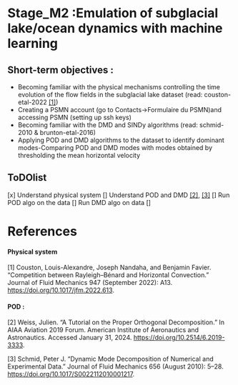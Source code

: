 # Stage_M2 :Emulation of subglacial lake/ocean dynamics with machine learning

## Short-term objectives :

- Becoming familiar with the physical mechanisms controlling the time evolution of the flow fields in the subglacial lake dataset (read: couston-etal-2022 [[1]](#1))
- Creating a PSMN account (go to Contacts->Formulaire du PSMN)and accessing PSMN (setting up ssh keys)
- Becoming familiar with the DMD and SINDy algorithms (read: schmid-2010 & brunton-etal-2016) 
- Applying POD and DMD algorithms to the dataset to identify dominant modes-Comparing POD and DMD modes with modes obtained by thresholding the mean horizontal velocity

## ToDOlist
[x] Understand physical system
[] Understand POD and DMD [[2]](#2), [[3]](#3)
[] Run POD algo on the data 
[] Run DMD algo on data
[]

# References
#### Physical system
<a id="1">[1]</a> 
Couston, Louis-Alexandre, Joseph Nandaha, and Benjamin Favier. “Competition between Rayleigh–Bénard and Horizontal Convection.” Journal of Fluid Mechanics 947 (September 2022): A13. https://doi.org/10.1017/jfm.2022.613.


#### POD : 
<a id="2">[2]</a> 
Weiss, Julien. “A Tutorial on the Proper Orthogonal Decomposition.” In AIAA Aviation 2019 Forum. American Institute of Aeronautics and Astronautics. Accessed January 31, 2024. https://doi.org/10.2514/6.2019-3333.

<a id="23">[3]</a> 
Schmid, Peter J. “Dynamic Mode Decomposition of Numerical and Experimental Data.” Journal of Fluid Mechanics 656 (August 2010): 5–28. https://doi.org/10.1017/S0022112010001217.



